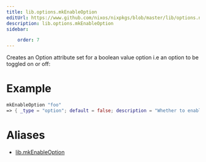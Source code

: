 ```yaml
---
title: lib.options.mkEnableOption
editUrl: https://www.github.com/nixos/nixpkgs/blob/master/lib/options.nix#L116C5
description: lib.options.mkEnableOption
sidebar:

    order: 7
---
```


Creates an Option attribute set for a boolean value option i.e an
option to be toggled on or off:

# Example

```nix
mkEnableOption "foo"
=> { _type = "option"; default = false; description = "Whether to enable foo."; example = true; type = { ... }; }
```


# Aliases

- [lib.mkEnableOption](reference/lib/lib-mkEnableOption)


